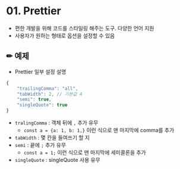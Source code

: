 # 01. Prettier

* 편한 개발을 위해 코드를 스타일링 해주는 도구. 다양한 언어 지원
* 사용자가 원하는 형태로 옵션을 설정할 수 있음

## ✏ 예제
* Prettier 일부 설정 설명
```javascript
{
    "trailingComma": "all",
    "tabWidth": 2, // 기본값 4
    "semi": true,
    "singleQuote": true
}
```
* `tralingComma` : 객체 뒤에 `,` 추가 유무
    * `const a = {a: 1, b: 1,}` 이런 식으로 맨 마지막에 comma를 추가
* `tabWidth` : 몇 칸을 들여쓰기 할 지
* `semi` : 끝에 `;` 추가 유무
    * `const a = 1;` 이런 식으로 맨 마지막에 세미콜론을 추가
* `singleQuote` : singleQuote 사용 유무